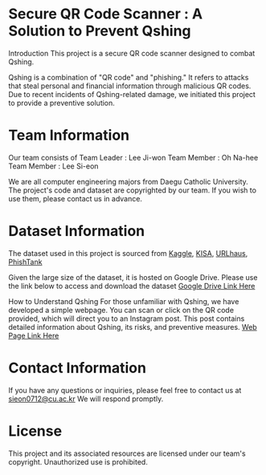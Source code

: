 # Secure QR Code Scanner : A Solution to Prevent Qshing
Introduction
This project is a secure QR code scanner designed to combat Qshing.

Qshing is a combination of "QR code" and "phishing." It refers to attacks that steal personal and financial information through malicious QR codes. Due to recent incidents of Qshing-related damage, we initiated this project to provide a preventive solution.

# Team Information
Our team consists of
Team Leader : Lee Ji-won
Team Member : Oh Na-hee
Team Member : Lee Si-eon

We are all computer engineering majors from Daegu Catholic University.
The project's code and dataset are copyrighted by our team. If you wish to use them, please contact us in advance.

# Dataset Information
The dataset used in this project is sourced from
[Kaggle](), [KISA](), [URLhaus](), [PhishTank]()

Given the large size of the dataset, it is hosted on Google Drive. Please use the link below to access and download the dataset
[Google Drive Link Here]()

How to Understand Qshing
For those unfamiliar with Qshing, we have developed a simple webpage. You can scan or click on the QR code provided, which will direct you to an Instagram post. This post contains detailed information about Qshing, its risks, and preventive measures.
[Web Page Link Here]()

# Contact Information
If you have any questions or inquiries, please feel free to contact us at sieon0712@cu.ac.kr
We will respond promptly.

# License
This project and its associated resources are licensed under our team's copyright. Unauthorized use is prohibited.
